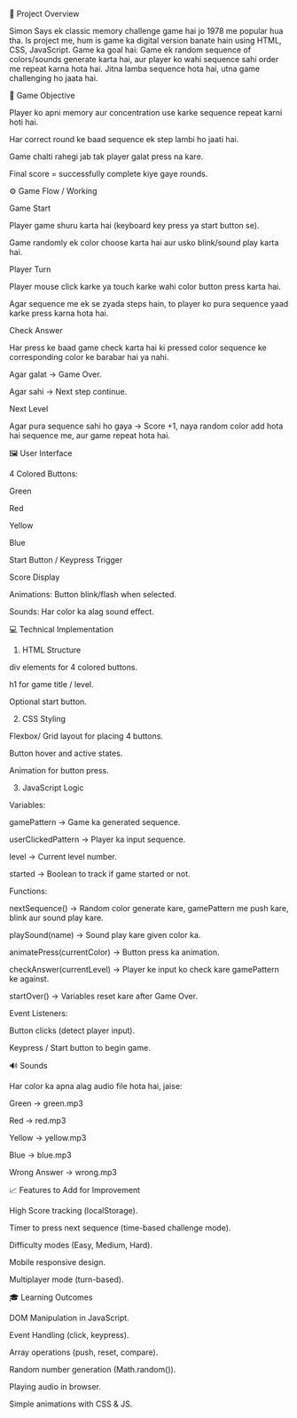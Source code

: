 📜 Project Overview

Simon Says ek classic memory challenge game hai jo 1978 me popular hua tha. Is project me, hum is game ka digital version banate hain using HTML, CSS, JavaScript.
Game ka goal hai: Game ek random sequence of colors/sounds generate karta hai, aur player ko wahi sequence sahi order me repeat karna hota hai.
Jitna lamba sequence hota hai, utna game challenging ho jaata hai.

🎯 Game Objective

Player ko apni memory aur concentration use karke sequence repeat karni hoti hai.

Har correct round ke baad sequence ek step lambi ho jaati hai.

Game chalti rahegi jab tak player galat press na kare.

Final score = successfully complete kiye gaye rounds.

⚙ Game Flow / Working

Game Start

Player game shuru karta hai (keyboard key press ya start button se).

Game randomly ek color choose karta hai aur usko blink/sound play karta hai.

Player Turn

Player mouse click karke ya touch karke wahi color button press karta hai.

Agar sequence me ek se zyada steps hain, to player ko pura sequence yaad karke press karna hota hai.

Check Answer

Har press ke baad game check karta hai ki pressed color sequence ke corresponding color ke barabar hai ya nahi.

Agar galat → Game Over.

Agar sahi → Next step continue.

Next Level

Agar pura sequence sahi ho gaya → Score +1, naya random color add hota hai sequence me, aur game repeat hota hai.

🖼 User Interface

4 Colored Buttons:

Green

Red

Yellow

Blue

Start Button / Keypress Trigger

Score Display

Animations: Button blink/flash when selected.

Sounds: Har color ka alag sound effect.

💻 Technical Implementation

1. HTML Structure

div elements for 4 colored buttons.

h1 for game title / level.

Optional start button.

2. CSS Styling

Flexbox/ Grid layout for placing 4 buttons.

Button hover and active states.

Animation for button press.

3. JavaScript Logic

Variables:

gamePattern → Game ka generated sequence.

userClickedPattern → Player ka input sequence.

level → Current level number.

started → Boolean to track if game started or not.

Functions:

nextSequence() → Random color generate kare, gamePattern me push kare, blink aur sound play kare.

playSound(name) → Sound play kare given color ka.

animatePress(currentColor) → Button press ka animation.

checkAnswer(currentLevel) → Player ke input ko check kare gamePattern ke against.

startOver() → Variables reset kare after Game Over.

Event Listeners:

Button clicks (detect player input).

Keypress / Start button to begin game.

🔊 Sounds

Har color ka apna alag audio file hota hai, jaise:

Green → green.mp3

Red → red.mp3

Yellow → yellow.mp3

Blue → blue.mp3

Wrong Answer → wrong.mp3

📈 Features to Add for Improvement

High Score tracking (localStorage).

Timer to press next sequence (time-based challenge mode).

Difficulty modes (Easy, Medium, Hard).

Mobile responsive design.

Multiplayer mode (turn-based).

🎓 Learning Outcomes

DOM Manipulation in JavaScript.

Event Handling (click, keypress).

Array operations (push, reset, compare).

Random number generation (Math.random()).

Playing audio in browser.

Simple animations with CSS & JS.